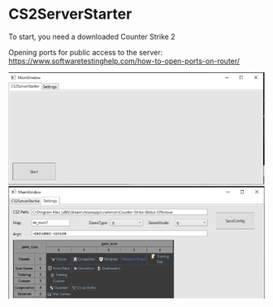 # CS2ServerStarter

To start, you need a downloaded Counter Strike 2

Opening ports for public access to the server:
https://www.softwaretestinghelp.com/how-to-open-ports-on-router/

![Image](github/MainWindow.PNG)
![Image](github/Settings.PNG)
